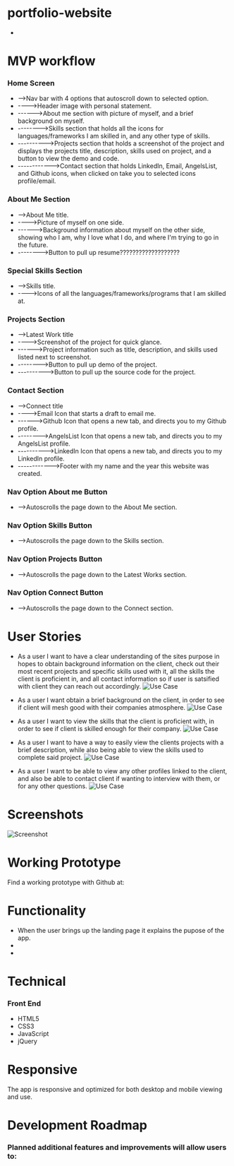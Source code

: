 # portfolio-website
*


# MVP workflow

### Home Screen
* -->Nav bar with 4 options that autoscroll down to selected option.
* ---->Header image with personal statement.
* ------>About me section with picture of myself, and a brief background on myself.
* -------->Skills section that holds all the icons for languages/frameworks I am skilled in, and any other type of skills.
* ---------->Projects section that holds a screenshot of the project and displays the projects title, description, skills used on project, and a button to view the demo and code.
* ------------>Contact section that holds LinkedIn, Email, AngelsList, and Github icons, when clicked on take you to selected icons profile/email.
### About Me Section
* -->About Me title.
* ---->Picture of myself on one side.
* ------>Background information about myself on the other side, showing who I am, why I love what I do, and where I'm trying to go in the future.
* -------->Button to pull up resume???????????????????
### Special Skills Section
* -->Skills title.
* ---->Icons of all the languages/frameworks/programs that I am skilled at.
### Projects Section
* -->Latest Work title
* ---->Screenshot of the project for quick glance.
* ------>Project information such as title, description, and skills used listed next to screenshot.
* -------->Button to pull up demo of the project.
* ---------->Button to pull up the source code for the project.
### Contact Section
* -->Connect title
* ---->Email Icon that starts a draft to email me.
* ------>Github Icon that opens a new tab, and directs you to my Github profile.
* -------->AngelsList Icon that opens a new tab, and directs you to my AngelsList profile.
* ---------->LinkedIn Icon that opens a new tab, and directs you to my LinkedIn profile.
* ------------>Footer with my name and the year this website was created.
### Nav Option About me Button
* -->Autoscrolls the page down to the About Me section.
### Nav Option Skills Button
* -->Autoscrolls the page down to the Skills section.
### Nav Option Projects Button
* -->Autoscrolls the page down to the Latest Works section.
### Nav Option Connect Button
* -->Autoscrolls the page down to the Connect section.


# User Stories
* As a user I want to have a clear understanding of the sites purpose in hopes to obtain background information on the client, check out their most recent projects and specific skills used with it, all the skills the client is proficient in, and all contact information so if user is satsified with client they can reach out accordingly.
![Use Case](https://github.com/bgerardi20/portfolio-page/blob/master/github-images/home-screen-page.jpg)

* As a user I want obtain a brief background on the client, in order to see if client will mesh good with their companies atmosphere.
![Use Case](https://github.com/bgerardi20/portfolio-page/blob/master/github-images/about-me-section.jpg)

* As a user I want to view the skills that the client is proficient with, in order to see if client is skilled enough for their company.
![Use Case](https://github.com/bgerardi20/portfolio-page/blob/master/github-images/skills-section.jpg)

* As a user I want to have a way to easily view the clients projects with a brief description, while also being able to view the skills used to complete said project.
![Use Case](https://github.com/bgerardi20/portfolio-page/blob/master/github-images/projects-section.jpg)

* As a user I want to be able to view any other profiles linked to the client, and also be able to contact client if wanting to interview with them, or for any other questions.
![Use Case](https://github.com/bgerardi20/portfolio-page/blob/master/github-images/contact-section.jpg)


# Screenshots
![Screenshot]()


# Working Prototype
Find a working prototype with Github at:


# Functionality
* When the user brings up the landing page it explains the pupose of the app.
*
*



# Technical

### Front End
* HTML5
* CSS3
* JavaScript
* jQuery


# Responsive
The app is responsive and optimized for both desktop and mobile viewing and use.


# Development Roadmap

### Planned additional features and improvements will allow users to:

####




